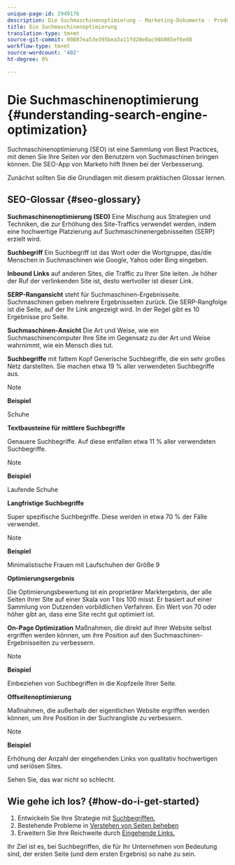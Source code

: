 ```yaml
---
unique-page-id: 2949176
description: Die Suchmaschinenoptimierung - Marketing-Dokumente - Produktdokumentation
title: Die Suchmaschinenoptimierung
translation-type: tm+mt
source-git-commit: 00887ea53e395bea3a11fd28e0ac98b085ef6ed8
workflow-type: tm+mt
source-wordcount: '402'
ht-degree: 0%

---
```



# Die Suchmaschinenoptimierung {#understanding-search-engine-optimization}

Suchmaschinenoptimierung (SEO) ist eine Sammlung von Best Practices, mit denen Sie Ihre Seiten vor den Benutzern von Suchmaschinen bringen können. Die SEO-App von Marketo hilft Ihnen bei der Verbesserung.

Zunächst sollten Sie die Grundlagen mit diesem praktischen Glossar lernen.

## SEO-Glossar {#seo-glossary}

**Suchmaschinenoptimierung (SEO)** Eine Mischung aus Strategien und Techniken, die zur Erhöhung des Site-Traffics verwendet werden, indem eine hochwertige Platzierung auf Suchmaschinenergebnisseiten (SERP) erzielt wird.

**Suchbegriff** Ein Suchbegriff ist das Wort oder die Wortgruppe, das/die Menschen in Suchmaschinen wie Google, Yahoo oder Bing eingeben.

**Inbound Links** auf anderen Sites, die Traffic zu Ihrer Site leiten. Je höher der Ruf der verlinkenden Site ist, desto wertvoller ist dieser Link.

**SERP-Rangansicht** steht für Suchmaschinen-Ergebnisseite. Suchmaschinen geben mehrere Ergebnisseiten zurück. Die SERP-Rangfolge ist die Seite, auf der Ihr Link angezeigt wird. In der Regel gibt es 10 Ergebnisse pro Seite.

**Suchmaschinen-Ansicht** Die Art und Weise, wie ein Suchmaschinencomputer Ihre Site im Gegensatz zu der Art und Weise wahrnimmt, wie ein Mensch dies tut.

**Suchbegriffe** mit fattem Kopf Generische Suchbegriffe, die ein sehr großes Netz darstellten. Sie machen etwa 19 % aller verwendeten Suchbegriffe aus.

>[!NOTE]
>
>**Beispiel**
>
>Schuhe

**Textbausteine für mittlere Suchbegriffe**

Genauere Suchbegriffe. Auf diese entfallen etwa 11 % aller verwendeten Suchbegriffe.

>[!NOTE]
>
>**Beispiel**
>
>Laufende Schuhe

**Langfristige Suchbegriffe**

Super spezifische Suchbegriffe. Diese werden in etwa 70 % der Fälle verwendet.

>[!NOTE]
>
>**Beispiel**
>
>Minimalistische Frauen mit Laufschuhen der Größe 9

**Optimierungsergebnis**

Die Optimierungsbewertung ist ein proprietärer Marktergebnis, der alle Seiten Ihrer Site auf einer Skala von 1 bis 100 misst. Er basiert auf einer Sammlung von Dutzenden vorbildlichen Verfahren. Ein Wert von 70 oder höher gibt an, dass eine Site recht gut optimiert ist.

**On-Page Optimization** Maßnahmen, die direkt auf Ihrer Website selbst ergriffen werden können, um ihre Position auf den Suchmaschinen-Ergebnisseiten zu verbessern.

>[!NOTE]
>
>**Beispiel**
>
>Einbeziehen von Suchbegriffen in die Kopfzeile Ihrer Seite.

**Offseitenoptimierung**

Maßnahmen, die außerhalb der eigentlichen Website ergriffen werden können, um ihre Position in der Suchrangliste zu verbessern.

>[!NOTE]
>
>**Beispiel**
>
>Erhöhung der Anzahl der eingehenden Links von qualitativ hochwertigen und seriösen Sites.

Sehen Sie, das war nicht so schlecht.

## Wie gehe ich los? {#how-do-i-get-started}

1. Entwickeln Sie Ihre Strategie mit [Suchbegriffen.](../../../../product-docs/additional-apps/seo/keywords/seo-understanding-keywords.md)
1. Bestehende Probleme in [Verstehen von Seiten beheben](../../../../product-docs/additional-apps/seo/pages/seo-understanding-pages.md)
1. Erweitern Sie Ihre Reichweite durch [Eingehende Links.](../../../../product-docs/additional-apps/seo/inbound-links/seo-understanding-inbound-links.md)

Ihr Ziel ist es, bei Suchbegriffen, die für Ihr Unternehmen von Bedeutung sind, der ersten Seite (und dem ersten Ergebnis) so nahe zu sein.
